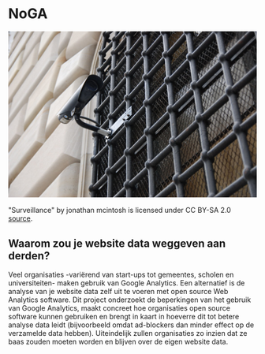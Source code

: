 # NoGA

![Photo titled Surveillance](NoGA.jpg)

"Surveillance" by jonathan mcintosh is licensed under CC BY-SA 2.0
[source](https://ccsearch.creativecommons.org/photos/c3f655bb-d0b5-4408-b755-f313c0e0259b).

## Waarom zou je website data weggeven aan derden?

Veel organisaties -variërend van start-ups tot gemeentes, scholen en universiteiten- maken gebruik van Google Analytics. 
Een alternatief is de analyse van je website data zelf uit te voeren met open source Web Analytics software. 
Dit project onderzoekt de beperkingen van het gebruik van Google Analytics, 
maakt concreet hoe organisaties open source software kunnen gebruiken 
en brengt in kaart in hoeverre dit tot betere analyse data leidt 
(bijvoorbeeld omdat ad-blockers dan minder effect op de verzamelde data hebben). 
Uiteindelijk zullen organisaties zo inzien dat ze baas zouden moeten worden en blijven over de eigen website data.
